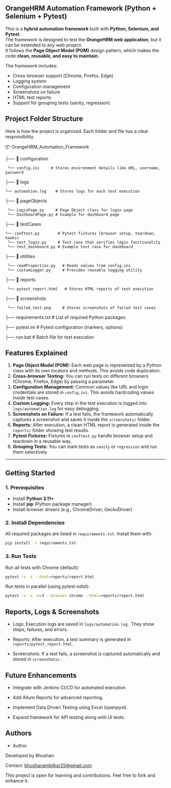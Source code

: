 
## OrangeHRM Automation Framework (Python + Selenium + Pytest)

This is a **hybrid automation framework** built with **Python, Selenium, and Pytest**.  
The framework is designed to test the **OrangeHRM web application**, but it can be extended to any web project.  
It follows the **Page Object Model (POM)** design pattern, which makes the code **clean, reusable, and easy to maintain**.  


The framework includes:
- Cross-browser support (Chrome, Firefox, Edge)
- Logging system
- Configuration management
- Screenshots on failure
- HTML test reports
- Support for grouping tests (sanity, regression)

 ## Project Folder Structure
Here is how the project is organized. Each folder and file has a clear responsibility.

📦 OrangeHRM_Automation_Framework

├── 📂 configuration
    
     └── config.ini     # Stores environment details like URL, username, password

├── 📂 logs

    └── automation.log    # Stores logs for each test execution

├── 📂 pageObjects

     └── LoginPage.py     # Page Object class for login page
     └── DashboardPage.py # Example for dashboard page

├── 📂 testCases


    └── conftest.py        # Pytest fixtures (browser setup, teardown, hooks)
     └── test_login.py     # Test case that verifies login functionality
     └── test_dashboard.py # Example test case for dashboard

├── 📂 utilities
     
     └── readProperties.py   # Reads values from config.ini
     └── customLogger.py     # Provides reusable logging utility

├── 📂 reports

     └── pytest_report.html   # Stores HTML reports of test execution

├── 📂 screenshots

     └── failed_test.png     # Stores screenshots of failed test cases

├── requirements.txt    # List of required Python packages


├── pytest.ini     # Pytest configuration (markers, options)

├── run.bat         # Batch file for test execution
## Features Explained
1. **Page Object Model (POM):** Each web page is represented by a Python class with its own locators and methods. This avoids code duplication.  
2. **Cross-browser Testing:** You can run tests on different browsers (Chrome, Firefox, Edge) by passing a parameter.  
3. **Configuration Management:** Common values like URL and login credentials are stored in `config.ini`. This avoids hardcoding values inside test cases.  
4. **Custom Logging:** Every step in the test execution is logged into `logs/automation.log` for easy debugging.  
5. **Screenshots on Failure:** If a test fails, the framework automatically captures a screenshot and saves it inside the `screenshots/` folder.  
6. **Reports:** After execution, a clean HTML report is generated inside the `reports/` folder showing test results.  
7. **Pytest Fixtures:** Fixtures in `conftest.py` handle browser setup and teardown in a reusable way.  
8. **Grouping Tests:** You can mark tests as `sanity` or `regression` and run them selectively.  

---
## Getting Started

### 1. Prerequisites
- Install **Python 3.11+**  
- Install **pip** (Python package manager)  
- Install browser drivers (e.g., ChromeDriver, GeckoDriver)  

### 2. Install Dependencies
All required packages are listed in `requirements.txt`. Install them with:
```bash
pip install -r requirements.txt

```

### 3. Run Tests
Run all tests with Chrome (default):
```bash
pytest -v -s --html=reports/report.html
```

Run tests in parallel (using pytest-xdist):

```bash 
pytest -v -s -n=3 --browser chrome --html=reports/report.html
```



## Reports, Logs & Screenshots

- Logs: Execution logs are saved in `logs/automation.log.` They show steps, failures, and errors.

- Reports: After execution, a test summary is generated in `reports/pytest_report.html.`

- Screenshots: If a test fails, a screenshot is captured automatically and stored in `screenshots/.`

## Future Enhancements

- Integrate with Jenkins CI/CD for automated execution.

- Add Allure Reports for advanced reporting.

- Implement Data Driven Testing using Excel (openpyxl).

- Expand framework for API testing along with UI tests.
## Authors

- ‍Author

Developed by Bhushan 

Contact: bhushanambilkar25@gmail.com

This project is open for learning and contributions. Feel free to fork and enhance it.
